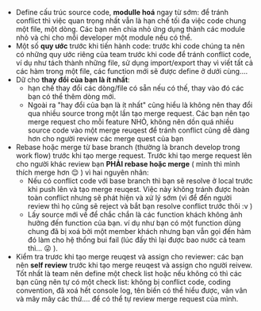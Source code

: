 * Define cấu trúc source code, **modulle hoá** ngay từ sớm: để tránh conflict thì việc quan trọng nhất vẫn là hạn chế tối đa việc code chung một file, một dòng. Các bạn nên chia nhỏ ứng dụng thành các module nhỏ và chi cho mỗi developer một module nếu có thể.
* Một số **quy ước** trước khi tiến hành code: trước khi code chúng ta nên có những quy ước riêng của team trước khi code để tránh conflict code, ví dụ như tách thành những file, sử dụng import/export thay vì viết tất cả các hàm trong một file, các function mới sẽ được define ở dưới cùng....
* Dữ cho **thay đổi của bạn là ít nhất**: 
    * hạn chế thay đổi các dòng/file có sẵn nếu có thế, thay vào đó các bạn có thể thêm dòng mới. 
    * Ngoài ra "hay đổi của bạn là ít nhất" cũng hiểu là không nên thay đổi qua nhiều source trong một lần tạo merge request. Các bạn nên tạo merge request cho mỗi feature NHỎ, không nên dồn quá nhiều source code vào một merge reuqest để tránh conflict cũng dễ dàng hơn cho người review các merge quest của bạn
* Rebase hoặc merge từ base branch (thường là branch develop trong work flow) trước khi tạo merge request. Trước khi tạo merge request lên cho người khác review bạn **PHẢI rebase hoặc merge** ( mình thì mình thích merge hơn 😌 ) vì hai nguyên nhân: 
    * Nếu có conflict code với base branch thì bạn sẽ resolve ở local trước khi push lên và tạo merge reuqest. Việc này không tránh được hoàn toàn conflict nhưng sẽ phát hiện và xử lý sớm (vì để đến người review thì họ cũng sẽ reject và bắt bạn resolve conflict trước thôi :v )
    * Lấy source mới về để chắc chắn là các function khách không ảnh hưởng đến function của bạn. ví dụ như bạn có một function dùng chung đã bị xoá bởi một member khách nhưng bạn vẫn gọi đến hàm đó làm cho hệ thống bui fail (lúc đấy thì lại được bao nước cả team thì... 😜 ).
* Kiểm tra trươc khi tạo merge reuqest và assign cho reviewer: các bạn nên **self review** trước khi tạo merge reuqest và assign cho người reivew. Tốt nhất là team nên define một check list hoặc nếu không có thì các bạn cũng nên tự có một check list: không bị conflict code, coding convention, đã xoá hết console log, tên biến có thể hiểu được, vân vân và mây mây các thứ.... để có thể tự review merge request của mình.